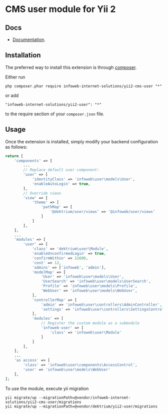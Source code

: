 CMS user module for Yii 2
========================

Docs
-----
- [Documentation](http://yii2-user.readthedocs.org/en/latest/).


Installation
------------

The preferred way to install this extension is through [composer](http://getcomposer.org/download/).

Either run

```
php composer.phar require infoweb-internet-solutions/yii2-cms-user "*"
```

or add

```
"infoweb-internet-solutions/yii2-user": "*"
```

to the require section of your `composer.json` file.


Usage
-----

Once the extension is installed, simply modify your backend configuration as follows:

```php
return [
    'components' => [
        ...
        // Replace default user component:
        'user' => [
            'identityClass' => 'infoweb\user\models\User',
            'enableAutoLogin' => true,
        ],
        // Override views
        'view' => [
            'theme' => [
                'pathMap' => [
                    '@dektrium/user/views' => '@infoweb/user/views'
                ]
            ]
        ],
    ],
    ...
    'modules' => [
        'user' => [
            'class' => 'dektrium\user\Module',
            'enableUnconfirmedLogin' => true,
            'confirmWithin' => 21600,
            'cost' => 12,
            'admins' => ['infoweb', 'admin'],
            'modelMap' => [
                'User' => 'infoweb\user\models\User',
                'UserSearch' => 'infoweb\user\models\UserSearch',
                'Profile' => 'infoweb\user\models\Profile',
                'WebUser' => 'infoweb\user\models\WebUser',
            ],
            'controllerMap' => [
                'admin' => 'infoweb\user\controllers\AdminController',
                'settings' => 'infoweb\user\controllers\SettingsController'
            ],
            'modules' => [
                // Register the custom module as a submodule
                'infoweb-user' => [
                    'class' => 'infoweb\user\Module'
                ]
            ]
        ],
    ],
    ...
    'as access' => [
        'class' => 'infoweb\user\components\AccessControl',
        'user' => 'infoweb\user\models\WebUser'
    ],
];
```

To use the module, execute yii migration
```
yii migrate/up --migrationPath=@vendor/infoweb-internet-solutions/yii2-cms-user/migrations
yii migrate/up --migrationPath=@vendor/dektrium/yii2-user/migrations
```
